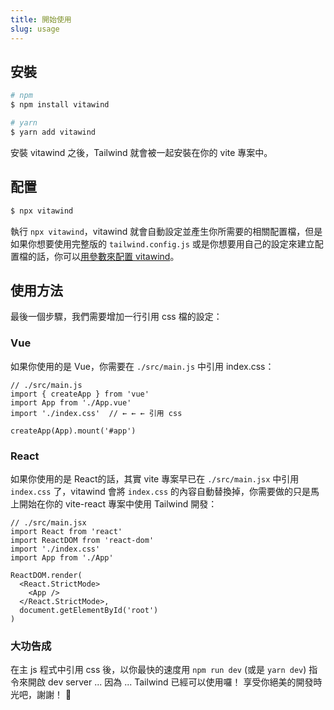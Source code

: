 ```yaml
---
title: 開始使用
slug: usage
---
```


## 安裝
```bash
# npm
$ npm install vitawind 

# yarn
$ yarn add vitawind 
```
安裝 vitawind 之後，Tailwind 就會被一起安裝在你的 vite 專案中。

## 配置
```bash
$ npx vitawind
```
執行 `npx vitawind`，vitawind 就會自動設定並產生你所需要的相關配置檔，但是如果你想要使用完整版的 `tailwind.config.js` 或是你想要用自己的設定來建立配置檔的話，你可以[用參數來配置 vitawind](#configuring-with-arguments)。

## 使用方法
最後一個步驟，我們需要增加一行引用 css 檔的設定：

### Vue
如果你使用的是 Vue，你需要在 `./src/main.js` 中引用 index.css：
```js{4}
// ./src/main.js
import { createApp } from 'vue'
import App from './App.vue'
import './index.css'  // ← ← ← 引用 css

createApp(App).mount('#app')
```

### React
如果你使用的是 React的話，其實 vite 專案早已在 `./src/main.jsx` 中引用 `index.css` 了，vitawind 會將 `index.css` 的內容自動替換掉，你需要做的只是馬上開始在你的 vite-react 專案中使用 Tailwind 開發：

```jsx{4}
// ./src/main.jsx
import React from 'react'
import ReactDOM from 'react-dom'
import './index.css'
import App from './App'

ReactDOM.render(
  <React.StrictMode>
    <App />
  </React.StrictMode>,
  document.getElementById('root')
)
```

### 大功告成
在主 js 程式中引用 css 後，以你最快的速度用 `npm run dev` (或是 `yarn dev`) 指令來開啟 dev server ... 因為 ... Tailwind 已經可以使用囉！ 享受你絕美的開發時光吧，謝謝！ 🤪